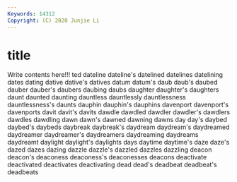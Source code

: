 ```yaml
---
Keywords: 14312
Copyright: (C) 2020 Junjie Li
---
```


# title

Write contents here!!!
ted 
dateline 
dateline's 
datelined 
datelines 
datelining 
dates 
dating 
dative
dative's 
datives 
datum 
datum's 
daub 
daub's 
daubed 
dauber 
dauber's 
daubers
daubing 
daubs 
daughter 
daughter's 
daughters 
daunt 
daunted 
daunting 
dauntless 
dauntlessly
dauntlessness 
dauntlessness's 
daunts 
dauphin 
dauphin's 
dauphins 
davenport 
davenport's 
davenports 
davit
davit's 
davits 
dawdle 
dawdled 
dawdler 
dawdler's 
dawdlers 
dawdles 
dawdling 
dawn
dawn's 
dawned 
dawning 
dawns 
day 
day's 
daybed 
daybed's 
daybeds 
daybreak
daybreak's 
daydream 
daydream's 
daydreamed 
daydreamer 
daydreamer's 
daydreamers 
daydreaming 
daydreams 
daydreamt
daylight 
daylight's 
daylights 
days 
daytime 
daytime's 
daze 
daze's 
dazed 
dazes
dazing 
dazzle 
dazzle's 
dazzled 
dazzles 
dazzling 
deacon 
deacon's 
deaconess 
deaconess's
deaconesses 
deacons 
deactivate 
deactivated 
deactivates 
deactivating 
dead 
dead's 
deadbeat 
deadbeat's
deadbeats 
